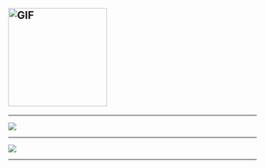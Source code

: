 ## [<img src="https://i.imgur.com/y3k4PK8.gif" alt="GIF" height="200">](https://github.com/IOxeOfficial)
***

<a href="https://www.buymeacoffee.com/ioxeofficial"><img src="https://img.buymeacoffee.com/button-api/?text=Buy me a hotdog&emoji=🌭&slug=ioxeofficial&button_colour=e8c597&font_colour=000000&font_family=Cookie&outline_colour=000000&coffee_colour=FFDD00"></a>

***

[![](https://github-readme-stats.vercel.app/api/top-langs/?username=IOxeOfficial&title_color=FFA759&icon_color=FFD580&bg_color=1F2430&text_color=FFCC66&layout=compact)](https://github.com/IOxeOfficial)

***

<!--
![](https://img.shields.io/endpoint?label=currently&url=https://dev.discordprofiles.me/api/badge/status/236731793892573185?simple=true) ![](https://img.shields.io/endpoint?url=https://dev.discordprofiles.me/api/badge/playing/236731793892573185?vscode=false) ![](https://img.shields.io/endpoint?url=https://dev.discordprofiles.me/api/badge/vscode/236731793892573185) ![](https://img.shields.io/endpoint?url=https://dev.discordprofiles.me/api/badge/spotify/236731793892573185)
-->
